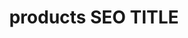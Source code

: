 ---
layout: products
page_name: products
title: products  SEO TITLE
description:  products  SEO META
h1: products
intro: intro
seo_section:
    title: SEO section title
    content: SEO section content
published: false
---